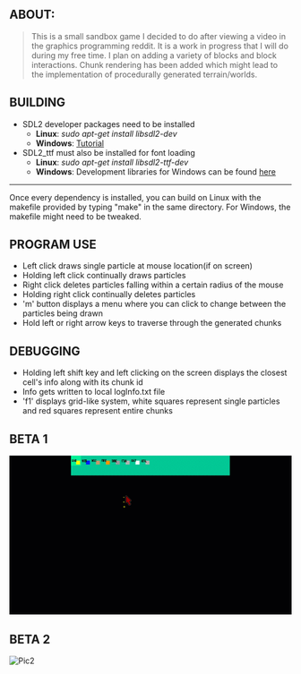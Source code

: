## ABOUT:
> This is a small sandbox game I decided to do after viewing a video in the graphics programming reddit. It is a work in progress that I will do during my free time. I plan on adding a variety of blocks and block interactions. Chunk rendering has been added which might lead to the implementation of procedurally generated terrain/worlds.
## BUILDING
* SDL2 developer packages need to be installed
	* **Linux**: *sudo apt-get install libsdl2-dev*
	* **Windows**: [Tutorial](https://www.matsson.com/prog/sdl2-mingw-w64-tutorial.php)
* SDL2_ttf must also be installed for font loading
	* **Linux**: *sudo apt-get install libsdl2-ttf-dev*
	* **Windows**: Development libraries for Windows can be found [here](https://www.libsdl.org/projects/SDL_ttf/)
---
Once every dependency is installed, you can build on Linux with the makefile provided by typing "make" in the same directory. For Windows, the makefile might need to be tweaked.
## PROGRAM USE
* Left click draws single particle at mouse location(if on screen)
* Holding left click continually draws particles
* Right click deletes particles falling within a certain radius of the mouse
* Holding right click continually deletes particles
* 'm' button displays a menu where you can click to change between the particles being drawn
* Hold left or right arrow keys to traverse through the generated chunks
## DEBUGGING
* Holding left shift key and left clicking on the screen displays the closest cell's info along with its chunk id
* Info gets written to local logInfo.txt file
* 'f1' displays grid-like system, white squares represent single particles and red squares represent entire chunks
## BETA 1
![Pic1](./gifs/sandbox-beta1.gif)
## BETA 2
![Pic2](./gifs/sandbox-beta2.gif)
